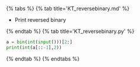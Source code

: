 {% tabs %}
{% tab title='KT_reversebinary.md' %}

* Print reversed binary

{% endtab %}
{% tab title='KT_reversebinary.py' %}

```py
a = bin(int(input()))[2:]
print(int(a[::-1],2))
```

{% endtab %}
{% endtabs %}
